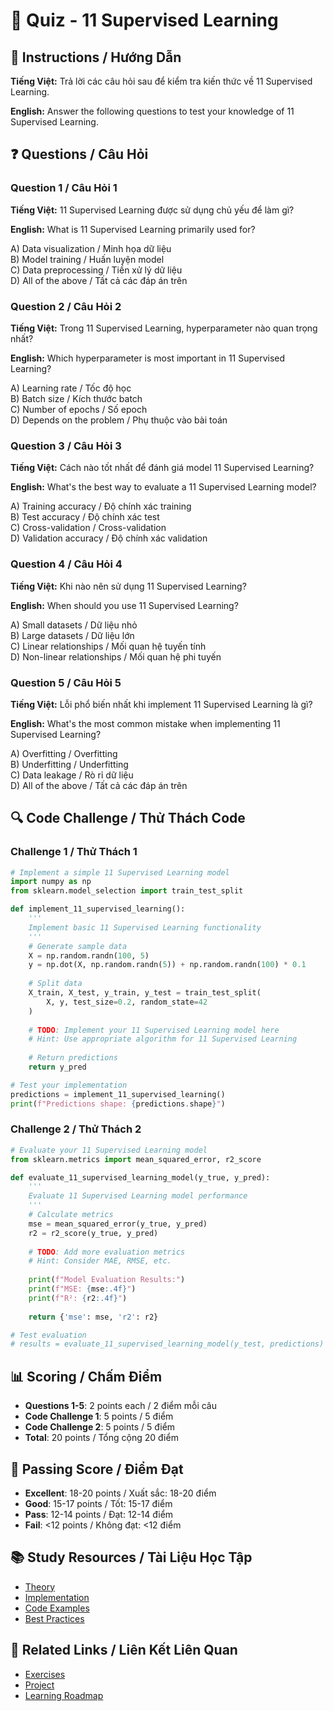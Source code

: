 # 🧠 Quiz - 11 Supervised Learning

## 📝 Instructions / Hướng Dẫn

**Tiếng Việt:** Trả lời các câu hỏi sau để kiểm tra kiến thức về 11 Supervised Learning.

**English:** Answer the following questions to test your knowledge of 11 Supervised Learning.

## ❓ Questions / Câu Hỏi

### Question 1 / Câu Hỏi 1
**Tiếng Việt:** 11 Supervised Learning được sử dụng chủ yếu để làm gì?

**English:** What is 11 Supervised Learning primarily used for?

A) Data visualization / Minh họa dữ liệu  
B) Model training / Huấn luyện model  
C) Data preprocessing / Tiền xử lý dữ liệu  
D) All of the above / Tất cả các đáp án trên

### Question 2 / Câu Hỏi 2
**Tiếng Việt:** Trong 11 Supervised Learning, hyperparameter nào quan trọng nhất?

**English:** Which hyperparameter is most important in 11 Supervised Learning?

A) Learning rate / Tốc độ học  
B) Batch size / Kích thước batch  
C) Number of epochs / Số epoch  
D) Depends on the problem / Phụ thuộc vào bài toán

### Question 3 / Câu Hỏi 3
**Tiếng Việt:** Cách nào tốt nhất để đánh giá model 11 Supervised Learning?

**English:** What's the best way to evaluate a 11 Supervised Learning model?

A) Training accuracy / Độ chính xác training  
B) Test accuracy / Độ chính xác test  
C) Cross-validation / Cross-validation  
D) Validation accuracy / Độ chính xác validation

### Question 4 / Câu Hỏi 4
**Tiếng Việt:** Khi nào nên sử dụng 11 Supervised Learning?

**English:** When should you use 11 Supervised Learning?

A) Small datasets / Dữ liệu nhỏ  
B) Large datasets / Dữ liệu lớn  
C) Linear relationships / Mối quan hệ tuyến tính  
D) Non-linear relationships / Mối quan hệ phi tuyến

### Question 5 / Câu Hỏi 5
**Tiếng Việt:** Lỗi phổ biến nhất khi implement 11 Supervised Learning là gì?

**English:** What's the most common mistake when implementing 11 Supervised Learning?

A) Overfitting / Overfitting  
B) Underfitting / Underfitting  
C) Data leakage / Rò rỉ dữ liệu  
D) All of the above / Tất cả các đáp án trên

## 🔍 Code Challenge / Thử Thách Code

### Challenge 1 / Thử Thách 1
```python
# Implement a simple 11 Supervised Learning model
import numpy as np
from sklearn.model_selection import train_test_split

def implement_11_supervised_learning():
    '''
    Implement basic 11 Supervised Learning functionality
    '''
    # Generate sample data
    X = np.random.randn(100, 5)
    y = np.dot(X, np.random.randn(5)) + np.random.randn(100) * 0.1
    
    # Split data
    X_train, X_test, y_train, y_test = train_test_split(
        X, y, test_size=0.2, random_state=42
    )
    
    # TODO: Implement your 11 Supervised Learning model here
    # Hint: Use appropriate algorithm for 11 Supervised Learning
    
    # Return predictions
    return y_pred

# Test your implementation
predictions = implement_11_supervised_learning()
print(f"Predictions shape: {predictions.shape}")
```

### Challenge 2 / Thử Thách 2
```python
# Evaluate your 11 Supervised Learning model
from sklearn.metrics import mean_squared_error, r2_score

def evaluate_11_supervised_learning_model(y_true, y_pred):
    '''
    Evaluate 11 Supervised Learning model performance
    '''
    # Calculate metrics
    mse = mean_squared_error(y_true, y_pred)
    r2 = r2_score(y_true, y_pred)
    
    # TODO: Add more evaluation metrics
    # Hint: Consider MAE, RMSE, etc.
    
    print(f"Model Evaluation Results:")
    print(f"MSE: {mse:.4f}")
    print(f"R²: {r2:.4f}")
    
    return {'mse': mse, 'r2': r2}

# Test evaluation
# results = evaluate_11_supervised_learning_model(y_test, predictions)
```

## 📊 Scoring / Chấm Điểm

- **Questions 1-5**: 2 points each / 2 điểm mỗi câu
- **Code Challenge 1**: 5 points / 5 điểm
- **Code Challenge 2**: 5 points / 5 điểm
- **Total**: 20 points / Tổng cộng 20 điểm

## 🎯 Passing Score / Điểm Đạt

- **Excellent**: 18-20 points / Xuất sắc: 18-20 điểm
- **Good**: 15-17 points / Tốt: 15-17 điểm  
- **Pass**: 12-14 points / Đạt: 12-14 điểm
- **Fail**: <12 points / Không đạt: <12 điểm

## 📚 Study Resources / Tài Liệu Học Tập

- [Theory](./THEORY_11_supervised_learning.md)
- [Implementation](./IMPLEMENTATION_11_supervised_learning.md)
- [Code Examples](./CODE_EXAMPLES_11_supervised_learning.md)
- [Best Practices](./BEST_PRACTICES_11_supervised_learning.md)

## 🔗 Related Links / Liên Kết Liên Quan

- [Exercises](./EXERCISES_11_supervised_learning.md)
- [Project](./PROJECT_11_supervised_learning.md)
- [Learning Roadmap](./LEARNING_ROADMAP_11_supervised_learning.md)
